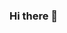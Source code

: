 ### Hi there 👋

<!--
**delivey/delivey** is a ✨ _special_ ✨ repository because its `README.md` (this file) appears on your GitHub profile.

# Hi, I'm delivey

# I'm a web developer and freelancer
* I'm currently working on the nation-simulation web game Affairs & Order.
* I know: Python, Flask, SQL, HTML/CSS.
* You can reach me by: sending an email to deliveydev@gmail.com, or sending me a DM on twitter @delivey2
* My interests: web development, reverse engineering, Linux
